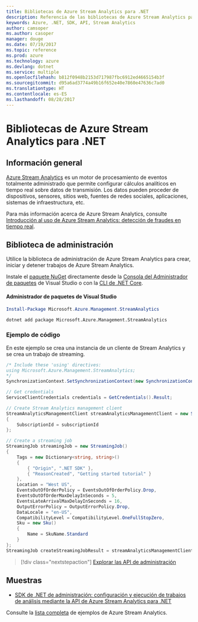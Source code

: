 ```yaml
---
title: Bibliotecas de Azure Stream Analytics para .NET
description: Referencia de las bibliotecas de Azure Stream Analytics para .NET
keywords: Azure, .NET, SDK, API, Stream Analytics
author: camsoper
ms.author: casoper
manager: douge
ms.date: 07/19/2017
ms.topic: reference
ms.prod: azure
ms.technology: azure
ms.devlang: dotnet
ms.service: multiple
ms.openlocfilehash: b812f0948b2153d717987fbc6912ed4665154b3f
ms.sourcegitcommit: d95a6ad3774a49b16f652e40e7860e47636c7ad0
ms.translationtype: HT
ms.contentlocale: es-ES
ms.lasthandoff: 08/28/2017
---
```

# <a name="azure-stream-analytics-libraries-for-net"></a>Bibliotecas de Azure Stream Analytics para .NET

## <a name="overview"></a>Información general

[Azure Stream Analytics](/azure/stream-analytics/stream-analytics-introduction) es un motor de procesamiento de eventos totalmente administrado que permite configurar cálculos analíticos en tiempo real sobre datos de transmisión. Los datos pueden proceder de dispositivos, sensores, sitios web, fuentes de redes sociales, aplicaciones, sistemas de infraestructura, etc. 

Para más información acerca de Azure Stream Analytics, consulte [Introducción al uso de Azure Stream Analytics: detección de fraudes en tiempo real](/azure/stream-analytics/stream-analytics-real-time-fraud-detection).


## <a name="management-library"></a>Biblioteca de administración

Utilice la biblioteca de administración de Azure Stream Analytics para crear, iniciar y detener trabajos de Azure Stream Analytics.

Instale el [paquete NuGet](https://www.nuget.org/packages/Microsoft.Azure.Management.StreamAnalytics) directamente desde la [Consola del Administrador de paquetes][PackageManager] de Visual Studio o con la [CLI de .NET Core][DotNetCLI].

#### <a name="visual-studio-package-manager"></a>Administrador de paquetes de Visual Studio

```powershell
Install-Package Microsoft.Azure.Management.StreamAnalytics
```

```bash
dotnet add package Microsoft.Azure.Management.StreamAnalytics
```

### <a name="code-example"></a>Ejemplo de código

En este ejemplo se crea una instancia de un cliente de Stream Analytics y se crea un trabajo de streaming.

```csharp
/* Include these 'using' directives:
using Microsoft.Azure.Management.StreamAnalytics;
*/
SynchronizationContext.SetSynchronizationContext(new SynchronizationContext());

// Get credentials
ServiceClientCredentials credentials = GetCredentials().Result;

// Create Stream Analytics management client
StreamAnalyticsManagementClient streamAnalyticsManagementClient = new StreamAnalyticsManagementClient(credentials)
{
    SubscriptionId = subscriptionId
};

// Create a streaming job
StreamingJob streamingJob = new StreamingJob()
{
    Tags = new Dictionary<string, string>()
    {
        { "Origin", ".NET SDK" },
        { "ReasonCreated", "Getting started tutorial" }
    },
    Location = "West US",
    EventsOutOfOrderPolicy = EventsOutOfOrderPolicy.Drop,
    EventsOutOfOrderMaxDelayInSeconds = 5,
    EventsLateArrivalMaxDelayInSeconds = 16,
    OutputErrorPolicy = OutputErrorPolicy.Drop,
    DataLocale = "en-US",
    CompatibilityLevel = CompatibilityLevel.OneFullStopZero,
    Sku = new Sku()
    {
        Name = SkuName.Standard
    }
};
StreamingJob createStreamingJobResult = streamAnalyticsManagementClient.StreamingJobs.CreateOrReplace(streamingJob, resourceGroupName, streamingJobName);
```

> [!div class="nextstepaction"]
> [Explorar las API de administración](/dotnet/api/overview/azure/streamanalytics/management)


## <a name="samples"></a>Muestras

- [SDK de .NET de administración: configuración y ejecución de trabajos de análisis mediante la API de Azure Stream Analytics para .NET](/azure/stream-analytics/stream-analytics-dotnet-management-sdk)

Consulte la [lista completa](https://azure.microsoft.com/resources/samples/?platform=dotnet&service=stream-analytics) de ejemplos de Azure Stream Analytics.

[PackageManager]: https://docs.microsoft.com/nuget/tools/package-manager-console
[DotNetCLI]: https://docs.microsoft.com/dotnet/core/tools/dotnet-add-package
